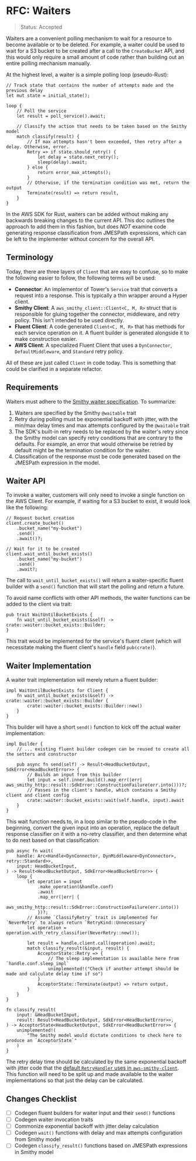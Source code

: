 RFC: Waiters
============

> Status: Accepted

Waiters are a convenient polling mechanism to wait for a resource to become available or to
be deleted. For example, a waiter could be used to wait for a S3 bucket to be created after
a call to the `CreateBucket` API, and this would only require a small amount of code rather
than building out an entire polling mechanism manually.

At the highest level, a waiter is a simple polling loop (pseudo-Rust):

```rust,ignore
// Track state that contains the number of attempts made and the previous delay
let mut state = initial_state();

loop {
    // Poll the service
    let result = poll_service().await;

    // Classify the action that needs to be taken based on the Smithy model
    match classify(result) {
        // If max attempts hasn't been exceeded, then retry after a delay. Otherwise, error.
        Retry => if state.should_retry() {
            let delay = state.next_retry();
            sleep(delay).await;
        } else {
            return error_max_attempts();
        }
        // Otherwise, if the termination condition was met, return the output
        Terminate(result) => return result,
    }
}
```

In the AWS SDK for Rust, waiters can be added without making any backwards breaking changes
to the current API. This doc outlines the approach to add them in this fashion, but does _NOT_
examine code generating response classification from JMESPath expressions, which can be left
to the implementer without concern for the overall API.

Terminology
-----------

Today, there are three layers of `Client` that are easy to confuse, so to make the following easier to follow,
the following terms will be used:

- **Connector**: An implementor of Tower's `Service` trait that converts a request into a response. This is typically
  a thin wrapper around a Hyper client.
- **Smithy Client**: A `aws_smithy_client::Client<C, M, R>` struct that is responsible for gluing together
  the connector, middleware, and retry policy. This isn't intended to be used directly.
- **Fluent Client**: A code generated `Client<C, M, R>` that has methods for each service operation on it.
  A fluent builder is generated alongside it to make construction easier.
- **AWS Client**: A specialized Fluent Client that uses a `DynConnector`, `DefaultMiddleware`,
  and `Standard` retry policy.

All of these are just called `Client` in code today. This is something that could be clarified in a separate refactor.

Requirements
------------

Waiters must adhere to the [Smithy waiter specification]. To summarize:

1. Waiters are specified by the Smithy `@waitable` trait
2. Retry during polling must be exponential backoff with jitter, with the min/max delay times and
   max attempts configured by the `@waitable` trait
3. The SDK's built-in retry needs to be replaced by the waiter's retry since the Smithy model
   can specify retry conditions that are contrary to the defaults. For example, an error that
   would otherwise be retried by default might be the termination condition for the waiter.
4. Classification of the response must be code generated based on the JMESPath expression in the model.

Waiter API
----------

To invoke a waiter, customers will only need to invoke a single function on the AWS Client. For example,
if waiting for a S3 bucket to exist, it would look like the following:

```rust,ignore
// Request bucket creation
client.create_bucket()
    .bucket_name("my-bucket")
    .send()
    .await()?;

// Wait for it to be created
client.wait_until_bucket_exists()
    .bucket_name("my-bucket")
    .send()
    .await?;
```

The call to `wait_until_bucket_exists()` will return a waiter-specific fluent builder with a `send()` function
that will start the polling and return a future.

To avoid name conflicts with other API methods, the waiter functions can be added to the client via trait:

```rust,ignore
pub trait WaitUntilBucketExists {
    fn wait_until_bucket_exists(&self) -> crate::waiter::bucket_exists::Builder;
}
```

This trait would be implemented for the service's fluent client (which will necessitate making the fluent client's
`handle` field `pub(crate)`).

Waiter Implementation
---------------------

A waiter trait implementation will merely return a fluent builder:

```rust,ignore
impl WaitUntilBucketExists for Client {
    fn wait_until_bucket_exists(&self) -> crate::waiter::bucket_exists::Builder {
        crate::waiter::bucket_exists::Builder::new()
    }
}
```

This builder will have a short `send()` function to kick off the actual waiter implementation:

```rust,ignore
impl Builder {
    // ... existing fluent builder codegen can be reused to create all the setters and constructor

    pub async fn send(self) -> Result<HeadBucketOutput, SdkError<HeadBucketError>> {
        // Builds an input from this builder
        let input = self.inner.build().map_err(|err| aws_smithy_http::result::SdkError::ConstructionFailure(err.into()))?;
        // Passes in the client's handle, which contains a Smithy client and client config
        crate::waiter::bucket_exists::wait(self.handle, input).await
    }
}
```

This wait function needs to, in a loop similar to the pseudo-code in the beginning,
convert the given input into an operation, replace the default response classifier on it
with a no-retry classifier, and then determine what to do next based on that classification:

```rust,ignore
pub async fn wait(
    handle: Arc<Handle<DynConnector, DynMiddleware<DynConnector>, retry::Standard>>,
    input: HeadBucketInput,
) -> Result<HeadBucketOutput, SdkError<HeadBucketError>> {
    loop {
        let operation = input
            .make_operation(&handle.conf)
            .await
            .map_err(|err| {
                aws_smithy_http::result::SdkError::ConstructionFailure(err.into())
            })?;
        // Assume `ClassifyRetry` trait is implemented for `NeverRetry` to always return `RetryKind::Unnecessary`
        let operation = operation.with_retry_classifier(NeverRetry::new());

        let result = handle.client.call(operation).await;
        match classify_result(&input, result) {
            AcceptorState::Retry => {
                // The sleep implementation is available here from `handle.conf.sleep_impl`
                unimplemented!("Check if another attempt should be made and calculate delay time if so")
            }
            AcceptorState::Terminate(output) => return output,
        }
    }
}

fn classify_result(
    input: &HeadBucketInput,
    result: Result<HeadBucketOutput, SdkError<HeadBucketError>>,
) -> AcceptorState<HeadBucketOutput, SdkError<HeadBucketError>> {
    unimplemented!(
        "The Smithy model would dictate conditions to check here to produce an `AcceptorState`"
    )
}
```

The retry delay time should be calculated by the same exponential backoff with jitter code that the
[default `RetryHandler` uses in `aws-smithy-client`]. This function will need to be split up and made
available to the waiter implementations so that just the delay can be calculated.

Changes Checklist
-----------------

- [ ] Codegen fluent builders for waiter input and their `send()` functions
- [ ] Codegen waiter invocation traits
- [ ] Commonize exponential backoff with jitter delay calculation
- [ ] Codegen `wait()` functions with delay and max attempts configuration from Smithy model
- [ ] Codegen `classify_result()` functions based on JMESPath expressions in Smithy model

[Smithy waiter specification]: https://awslabs.github.io/smithy/1.0/spec/waiters.html
[default `RetryHandler` uses in `aws-smithy-client`]: https://github.com/awslabs/smithy-rs/blob/main/rust-runtime/aws-smithy-client/src/retry.rs#L252-L292
